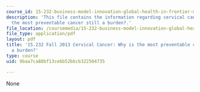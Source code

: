 ```yaml
---
course_id: 15-232-business-model-innovation-global-health-in-frontier-markets-fall-2013
description: 'This file contains the information regarding cervical cancer: why is
  the most preventable cancer still a burden?.'
file_location: /coursemedia/15-232-business-model-innovation-global-health-in-frontier-markets-fall-2013/9baa7ca88bf13ce6b52bbcb322504735_MIT15_232F13_a1_crvl-cnc_1.pdf
file_type: application/pdf
layout: pdf
title: '15.232 Fall 2013 Cervical Cancer: Why is the most preventable cancer still
  a burden?'
type: course
uid: 9baa7ca88bf13ce6b52bbcb322504735

---
```

None